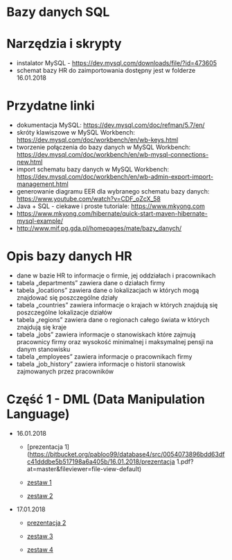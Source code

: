 # Bazy danych SQL

# Narzędzia i skrypty
- instalator MySQL - https://dev.mysql.com/downloads/file/?id=473605
- schemat bazy HR do zaimportowania dostępny jest w folderze 16.01.2018

# Przydatne linki
- dokumentacja MySQL: https://dev.mysql.com/doc/refman/5.7/en/
- skróty klawiszowe w MySQL Workbench: https://dev.mysql.com/doc/workbench/en/wb-keys.html
- tworzenie połączenia do bazy danych w MySQL Workbench: https://dev.mysql.com/doc/workbench/en/wb-mysql-connections-new.html
- import schematu bazy danych w MySQL Workbench: https://dev.mysql.com/doc/workbench/en/wb-admin-export-import-management.html
- generowanie diagramu EER dla wybranego schematu bazy danych: https://www.youtube.com/watch?v=CDF_oZcX_58
- Java + SQL - ciekawe i proste tutoriale: https://www.mkyong.com
- https://www.mkyong.com/hibernate/quick-start-maven-hibernate-mysql-example/
- http://www.mif.pg.gda.pl/homepages/mate/bazy_danych/

# Opis bazy danych HR
* dane w bazie HR to informacje o firmie, jej oddziałach i pracownikach
* tabela „departments” zawiera dane o działach firmy
* tabela „locations” zawiera dane o lokalizacjach w których mogą znajdować się poszczególne działy
* tabela „countries” zawiera informacje o krajach w których znajdują się poszczególne lokalizacje działów
* tabela „regions” zawiera dane o regionach całego świata w których znajdują się kraje
* tabela „jobs” zawiera informacje o stanowiskach które zajmują pracownicy firmy oraz 
  wysokość minimalnej i maksymalnej pensji na danym stanowisku
* tabela „employees” zawiera informacje o pracownikach firmy
* tabela „job_history” zawiera informacje o historii stanowisk zajmowanych przez pracowników

# Część 1 - DML (Data Manipulation Language)
- 16.01.2018
	- [prezentacja 1](https://bitbucket.org/pabloo99/database4/src/0054073896bdd63dfc41dddbe5b517198a6a405b/16.01.2018/prezentacja 1.pdf?at=master&fileviewer=file-view-default)
	
	- [zestaw 1](https://bitbucket.org/pabloo99/database4/src/0054073896bdd63dfc41dddbe5b517198a6a405b/16.01.2018/zestaw%201.pdf?at=master&fileviewer=file-view-default)		
	- [zestaw 2](https://bitbucket.org/pabloo99/database4/src/8b24235aa20eb94d29db74ea89acbcecb0ec51af/16.01.2018/zestaw%202.pdf?at=master&fileviewer=file-view-default)
	
- 17.01.2018
	- [prezentacja 2](https://bitbucket.org/pabloo99/database4/src/4ad93644d0b46c251e5b894900b5328a429a9295/17.01.2018/prezentacja%202.pdf?at=master&fileviewer=file-view-default)
	
	- [zestaw 3](https://bitbucket.org/pabloo99/database4/src/4ad93644d0b46c251e5b894900b5328a429a9295/17.01.2018/zestaw%203.pdf?at=master&fileviewer=file-view-default)		
	- [zestaw 4](https://bitbucket.org/pabloo99/database4/src/4ad93644d0b46c251e5b894900b5328a429a9295/17.01.2018/zestaw%204.pdf?at=master&fileviewer=file-view-default)
	
